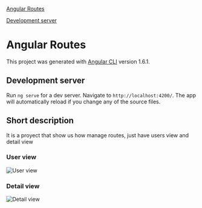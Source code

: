 
[Angular Routes](#angularroutes)

[Development server](#developmentserver)

# Angular Routes

This project was generated with [Angular CLI](https://github.com/angular/angular-cli) version 1.6.1.

## Development server

Run `ng serve` for a dev server. Navigate to `http://localhost:4200/`. The app will automatically reload if you change any of the source files.

## Short description

It is a proyect that show us how manage routes, just have users view and detail view

### User view

![User view](https://saidmlx.github.io/assets/images/2017_12_29_rutasAngular/ejemploAngularVista1.png)

### Detail view

![Detail view](https://saidmlx.github.io/assets/images/2017_12_29_rutasAngular/ejemploAngularVista2.png)

